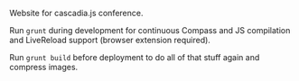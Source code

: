 Website for cascadia.js conference.

Run <code>grunt</code> during development for continuous Compass and JS compilation and LiveReload support (browser extension required).

Run <code>grunt build</code> before deployment to do all of that stuff again and compress images.